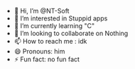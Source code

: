 - 👋 Hi, I’m @NT-Soft
- 👀 I’m interested in Stuppid apps
- 🌱 I’m currently learning "C"
- 💞️ I’m looking to collaborate on Nothing
- 📫 How to reach me : idk
- 😄 Pronouns: him
- ⚡ Fun fact: no fun fact

<!---
NT-Soft/NT-Soft is a ✨ special ✨ repository because its `README.md` (this file) appears on your GitHub profile.
You can click the Preview link to take a look at your changes.
--->
